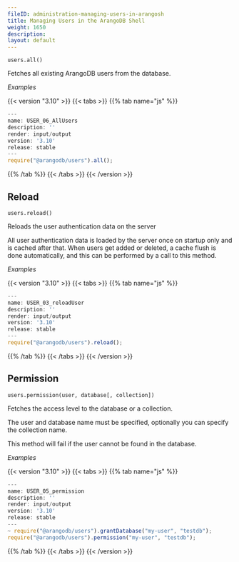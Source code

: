 ```yaml
---
fileID: administration-managing-users-in-arangosh
title: Managing Users in the ArangoDB Shell
weight: 1650
description: 
layout: default
---
```

`users.all()`

Fetches all existing ArangoDB users from the database.

*Examples*


 {{< version "3.10" >}}
{{< tabs >}}
{{% tab name="js" %}}
```js
---
name: USER_06_AllUsers
description: ''
render: input/output
version: '3.10'
release: stable
---
require("@arangodb/users").all();
```
{{% /tab %}}
{{< /tabs >}}
{{< /version >}}
 



## Reload

`users.reload()`

Reloads the user authentication data on the server

All user authentication data is loaded by the server once on startup only and is
cached after that. When users get added or deleted, a cache flush is done
automatically, and this can be performed by a call to this method.

*Examples*


 {{< version "3.10" >}}
{{< tabs >}}
{{% tab name="js" %}}
```js
---
name: USER_03_reloadUser
description: ''
render: input/output
version: '3.10'
release: stable
---
require("@arangodb/users").reload();
```
{{% /tab %}}
{{< /tabs >}}
{{< /version >}}
 



## Permission

`users.permission(user, database[, collection])`

Fetches the access level to the database or a collection.

The user and database name must be specified, optionally you can specify
the collection name.

This method will fail if the user cannot be found in the database.

*Examples*


 {{< version "3.10" >}}
{{< tabs >}}
{{% tab name="js" %}}
```js
---
name: USER_05_permission
description: ''
render: input/output
version: '3.10'
release: stable
---
~ require("@arangodb/users").grantDatabase("my-user", "testdb");
require("@arangodb/users").permission("my-user", "testdb");
```
{{% /tab %}}
{{< /tabs >}}
{{< /version >}}
 


